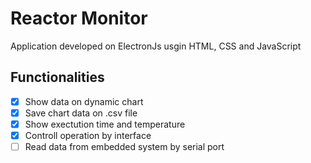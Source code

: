 # Reactor Monitor
Application developed on ElectronJs usgin HTML, CSS and JavaScript

## Functionalities
- [x] Show data on dynamic chart
- [x] Save chart data on .csv file
- [x] Show exectution time and temperature
- [x] Controll operation by interface
- [ ] Read data from embedded system by serial port
